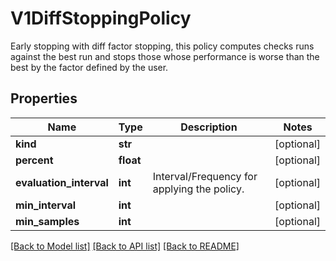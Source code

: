 # V1DiffStoppingPolicy

Early stopping with diff factor stopping, this policy computes checks runs against the best run and stops those whose performance is worse than the best by the factor defined by the user.
## Properties
Name | Type | Description | Notes
------------ | ------------- | ------------- | -------------
**kind** | **str** |  | [optional] 
**percent** | **float** |  | [optional] 
**evaluation_interval** | **int** | Interval/Frequency for applying the policy. | [optional] 
**min_interval** | **int** |  | [optional] 
**min_samples** | **int** |  | [optional] 

[[Back to Model list]](../README.md#documentation-for-models) [[Back to API list]](../README.md#documentation-for-api-endpoints) [[Back to README]](../README.md)


